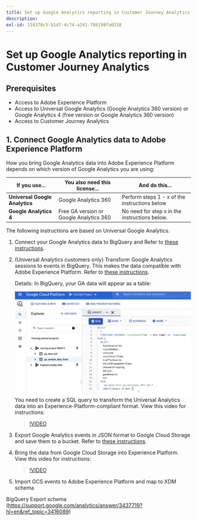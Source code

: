 ```yaml
---
title: Set up Google Analytics reporting in Customer Journey Analytics
description: 
exl-id: 314378c5-b1d7-4c74-a241-786198fa0218
---
```

# Set up Google Analytics reporting in Customer Journey Analytics



## Prerequisites

* Access to Adobe Experience Platform
* Access to Universal Google Analytics (Google Analytics 360 version) or Google Analytics 4 (free version or Google Analytics 360 version)
* Access to Customer Journey Analytics

## 1. Connect Google Analytics data to Adobe Experience Platform

How you bring Google Analytics data into Adobe Experience Platform depends on which version of Google Analytics you are using:

| If you use... | You also need this license... | And do this... |
| --- | --- | --- |
| **Universal Google Analytics** | Google Analytics 360 |  Perform steps 1 - x of the instructions below |
| **Google Analytics 4** | Free GA version or Google Analytics 360 | No need for step x in the instructions below. |

The following instructions are based on Universal Google Analytics.

1. Connect your Google Analytics data to BigQuery and 
   Refer to [these instructions](https://support.google.com/analytics/answer/3416092?hl=en).
   
1. (Universal Analytics customers only) Transform Google Analytics sessions to events in BigQuery. 
   This makes the data compatible with Adobe Experience Platform. Refer to [these instructions](https://support.google.com/analytics/answer/3437618?hl=en). 

   Details: In BigQuery, your GA data will appear as a table:

   ![](assets/ga-bigquery.png)
   You need to create a SQL query to transform the Universal Analytics data into an Experience-Platform-compliant format. View this video for instructions:

   >[!VIDEO](https://video.tv.adobe.com/v/332634)

1. Export Google Analytics events in JSON format to Google Cloud Storage and save them to a bucket.
   Refer to [these instructions](https://support.google.com/analytics/answer/3437719?hl=en&ref_topic=3416089).

1. Bring the data from Google Cloud Storage into Experience Platform. 
   View this video for instructions:

   >[!VIDEO](https://video.tv.adobe.com/v/332641)

1. Import GCS events to Adobe Experience Platform and map to XDM schema

BigQuery Export schema (https://support.google.com/analytics/answer/3437719?hl=en&ref_topic=3416089)
